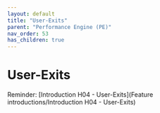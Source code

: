 ```yaml
---
layout: default
title: "User-Exits"
parent: "Performance Engine (PE)"
nav_order: 53
has_children: true
---
```

# User-Exits
Reminder: [Introduction H04 - User-Exits](Feature introductions/Introduction H04 - User-Exits)
